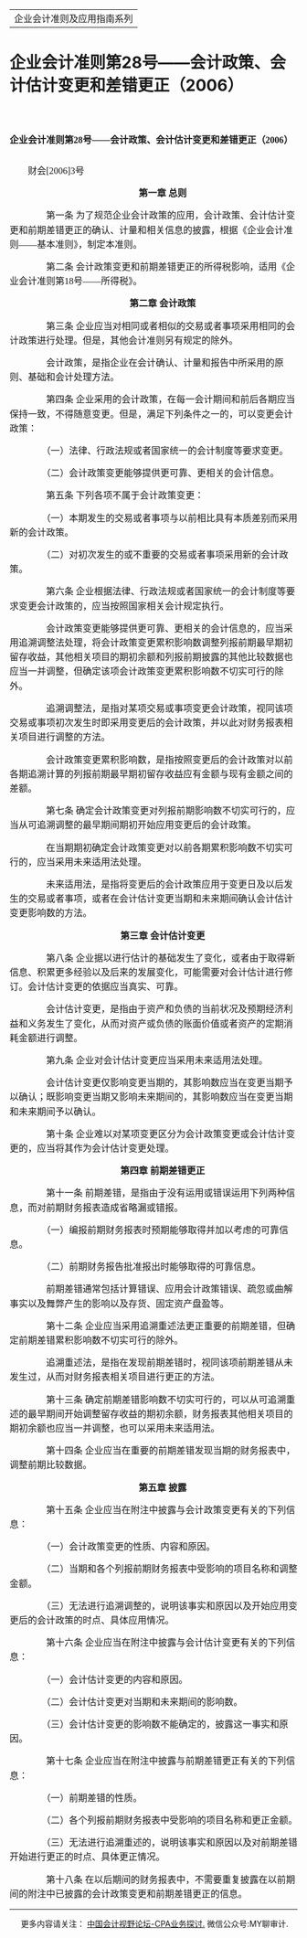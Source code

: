 ﻿<!DOCTYPE HTML PUBLIC "-//W3C//DTD HTML 4.0 Transitional//EN">
<HTML xmlns:o = "urn:schemas-microsoft-com:office:office"><HEAD><TITLE>企业会计准则第28号——会计政策、会计估计变更和差错更正（2006）</TITLE>
<META content="text/html; charset=gb2312" http-equiv=Content-Type>
<META name=GENERATOR content="MSHTML 11.00.10570.1001"><LINK rel=stylesheet 
href="_template.css"></HEAD>
<BODY>
<DIV id=nsbanner>
<DIV id=bannerrow1>
<TABLE class=bannerparthead>
  <TBODY>
  <TR id=hdr>
    <TD class=runninghead noWrap>企业会计准则及应用指南系列</TD></TR></TBODY></TABLE></DIV>
<DIV id=titlerow>
<H1 class=dtH1>企业会计准则第28号——会计政策、会计估计变更和差错更正（2006）</H1></DIV></DIV>
<DIV id=nstext><BR>
<H1 style="MARGIN: 17pt 0cm 16.5pt"><A name=_Toc72425461></A><A 
name=_Toc11952031><SPAN style="mso-bookmark: _Toc72425461"><SPAN 
style="FONT-SIZE: 12pt; FONT-FAMILY: 宋体; LINE-HEIGHT: 240%; mso-ascii-font-family: Calibri; mso-ascii-theme-font: minor-latin; mso-fareast-theme-font: minor-fareast; mso-hansi-font-family: Calibri; mso-hansi-theme-font: minor-latin">企业会计准则第</SPAN></SPAN></A><SPAN 
style="mso-bookmark: _Toc11952031"><SPAN 
style="mso-bookmark: _Toc72425461"><SPAN lang=EN-US 
style="FONT-SIZE: 12pt; LINE-HEIGHT: 240%"><FONT 
face=Calibri>28</FONT></SPAN></SPAN></SPAN><SPAN 
style="mso-bookmark: _Toc11952031"><SPAN 
style="mso-bookmark: _Toc72425461"><SPAN 
style="FONT-SIZE: 12pt; FONT-FAMILY: 宋体; LINE-HEIGHT: 240%; mso-ascii-font-family: Calibri; mso-ascii-theme-font: minor-latin; mso-fareast-theme-font: minor-fareast; mso-hansi-font-family: Calibri; mso-hansi-theme-font: minor-latin">号——会计政策、会计估计变更和差错更正（</SPAN></SPAN></SPAN><SPAN 
style="mso-bookmark: _Toc11952031"><SPAN 
style="mso-bookmark: _Toc72425461"><SPAN lang=EN-US 
style="FONT-SIZE: 12pt; LINE-HEIGHT: 240%"><FONT 
face=Calibri>2006</FONT></SPAN></SPAN></SPAN><SPAN 
style="mso-bookmark: _Toc11952031"><SPAN 
style="mso-bookmark: _Toc72425461"><SPAN 
style="FONT-SIZE: 12pt; FONT-FAMILY: 宋体; LINE-HEIGHT: 240%; mso-ascii-font-family: Calibri; mso-ascii-theme-font: minor-latin; mso-fareast-theme-font: minor-fareast; mso-hansi-font-family: Calibri; mso-hansi-theme-font: minor-latin">）</SPAN></SPAN></SPAN><SPAN 
style="mso-bookmark: _Toc72425461"></SPAN><SPAN 
style="mso-bookmark: _Toc11952031"></SPAN><SPAN lang=EN-US 
style="FONT-SIZE: 12pt; LINE-HEIGHT: 240%"><o:p></o:p></SPAN></H1>
<P style="LINE-HEIGHT: 180%; TEXT-INDENT: 24pt"><SPAN 
style="mso-ascii-font-family: 宋体; mso-ascii-theme-font: minor-fareast; mso-fareast-theme-font: minor-fareast; mso-hansi-font-family: 宋体; mso-hansi-theme-font: minor-fareast; mso-bidi-font-family: Arial; mso-fareast-font-family: 宋体"><FONT 
size=3><FONT face=宋体>财会<SPAN lang=EN-US>[2006]3</SPAN>号<SPAN 
lang=EN-US><o:p></o:p></SPAN></FONT></FONT></SPAN></P>
<P style="TEXT-ALIGN: center; LINE-HEIGHT: 180%; TEXT-INDENT: 24pt" 
align=center><B style="mso-bidi-font-weight: normal"><SPAN 
style="mso-ascii-font-family: 宋体; mso-ascii-theme-font: minor-fareast; mso-fareast-theme-font: minor-fareast; mso-hansi-font-family: 宋体; mso-hansi-theme-font: minor-fareast; mso-bidi-font-family: Arial; mso-fareast-font-family: 宋体"><FONT 
size=3><FONT face=宋体>第一章 总则<SPAN 
lang=EN-US><o:p></o:p></SPAN></FONT></FONT></SPAN></B></P>
<P style="LINE-HEIGHT: 180%; TEXT-INDENT: 24pt"><SPAN 
style="mso-ascii-font-family: 宋体; mso-ascii-theme-font: minor-fareast; mso-fareast-theme-font: minor-fareast; mso-hansi-font-family: 宋体; mso-hansi-theme-font: minor-fareast; mso-bidi-font-family: Arial; mso-fareast-font-family: 宋体"><FONT 
size=3><FONT face=宋体>　　第一条 
为了规范企业会计政策的应用，会计政策、会计估计变更和前期差错更正的确认、计量和相关信息的披露，根据《企业会计准则——基本准则》，制定本准则。<SPAN 
lang=EN-US><o:p></o:p></SPAN></FONT></FONT></SPAN></P>
<P style="LINE-HEIGHT: 180%; TEXT-INDENT: 24pt"><SPAN 
style="mso-ascii-font-family: 宋体; mso-ascii-theme-font: minor-fareast; mso-fareast-theme-font: minor-fareast; mso-hansi-font-family: 宋体; mso-hansi-theme-font: minor-fareast; mso-bidi-font-family: Arial; mso-fareast-font-family: 宋体"><FONT 
size=3><FONT face=宋体>　　第二条 会计政策变更和前期差错更正的所得税影响，适用《企业会计准则第<SPAN 
lang=EN-US>18</SPAN>号——所得税》。<SPAN 
lang=EN-US><o:p></o:p></SPAN></FONT></FONT></SPAN></P>
<P style="TEXT-ALIGN: center; LINE-HEIGHT: 180%; TEXT-INDENT: 24pt" 
align=center><B style="mso-bidi-font-weight: normal"><SPAN 
style="mso-ascii-font-family: 宋体; mso-ascii-theme-font: minor-fareast; mso-fareast-theme-font: minor-fareast; mso-hansi-font-family: 宋体; mso-hansi-theme-font: minor-fareast; mso-bidi-font-family: Arial; mso-fareast-font-family: 宋体"><FONT 
size=3><FONT face=宋体>第二章 会计政策<SPAN 
lang=EN-US><o:p></o:p></SPAN></FONT></FONT></SPAN></B></P>
<P style="LINE-HEIGHT: 180%; TEXT-INDENT: 24pt"><SPAN 
style="mso-ascii-font-family: 宋体; mso-ascii-theme-font: minor-fareast; mso-fareast-theme-font: minor-fareast; mso-hansi-font-family: 宋体; mso-hansi-theme-font: minor-fareast; mso-bidi-font-family: Arial; mso-fareast-font-family: 宋体"><FONT 
size=3><FONT face=宋体>　　第三条 
企业应当对相同或者相似的交易或者事项采用相同的会计政策进行处理。但是，其他会计准则另有规定的除外。<SPAN 
lang=EN-US><o:p></o:p></SPAN></FONT></FONT></SPAN></P>
<P style="LINE-HEIGHT: 180%; TEXT-INDENT: 24pt"><SPAN 
style="mso-ascii-font-family: 宋体; mso-ascii-theme-font: minor-fareast; mso-fareast-theme-font: minor-fareast; mso-hansi-font-family: 宋体; mso-hansi-theme-font: minor-fareast; mso-bidi-font-family: Arial; mso-fareast-font-family: 宋体"><FONT 
size=3><FONT face=宋体>　　会计政策，是指企业在会计确认、计量和报告中所采用的原则、基础和会计处理方法。<SPAN 
lang=EN-US><o:p></o:p></SPAN></FONT></FONT></SPAN></P>
<P style="LINE-HEIGHT: 180%; TEXT-INDENT: 24pt"><SPAN 
style="mso-ascii-font-family: 宋体; mso-ascii-theme-font: minor-fareast; mso-fareast-theme-font: minor-fareast; mso-hansi-font-family: 宋体; mso-hansi-theme-font: minor-fareast; mso-bidi-font-family: Arial; mso-fareast-font-family: 宋体"><FONT 
size=3><FONT face=宋体>　　第四条 
企业采用的会计政策，在每一会计期间和前后各期应当保持一致，不得随意变更。但是，满足下列条件之一的，可以变更会计政策：<SPAN 
lang=EN-US><o:p></o:p></SPAN></FONT></FONT></SPAN></P>
<P style="LINE-HEIGHT: 180%; TEXT-INDENT: 24pt"><SPAN 
style="mso-ascii-font-family: 宋体; mso-ascii-theme-font: minor-fareast; mso-fareast-theme-font: minor-fareast; mso-hansi-font-family: 宋体; mso-hansi-theme-font: minor-fareast; mso-bidi-font-family: Arial; mso-fareast-font-family: 宋体"><FONT 
size=3><FONT face=宋体>　　（一）法律、行政法规或者国家统一的会计制度等要求变更。<SPAN 
lang=EN-US><o:p></o:p></SPAN></FONT></FONT></SPAN></P>
<P style="LINE-HEIGHT: 180%; TEXT-INDENT: 24pt"><SPAN 
style="mso-ascii-font-family: 宋体; mso-ascii-theme-font: minor-fareast; mso-fareast-theme-font: minor-fareast; mso-hansi-font-family: 宋体; mso-hansi-theme-font: minor-fareast; mso-bidi-font-family: Arial; mso-fareast-font-family: 宋体"><FONT 
size=3><FONT face=宋体>　　（二）会计政策变更能够提供更可靠、更相关的会计信息。<SPAN 
lang=EN-US><o:p></o:p></SPAN></FONT></FONT></SPAN></P>
<P style="LINE-HEIGHT: 180%; TEXT-INDENT: 24pt"><SPAN 
style="mso-ascii-font-family: 宋体; mso-ascii-theme-font: minor-fareast; mso-fareast-theme-font: minor-fareast; mso-hansi-font-family: 宋体; mso-hansi-theme-font: minor-fareast; mso-bidi-font-family: Arial; mso-fareast-font-family: 宋体"><FONT 
size=3><FONT face=宋体>　　第五条 下列各项不属于会计政策变更：<SPAN 
lang=EN-US><o:p></o:p></SPAN></FONT></FONT></SPAN></P>
<P style="LINE-HEIGHT: 180%; TEXT-INDENT: 24pt"><SPAN 
style="mso-ascii-font-family: 宋体; mso-ascii-theme-font: minor-fareast; mso-fareast-theme-font: minor-fareast; mso-hansi-font-family: 宋体; mso-hansi-theme-font: minor-fareast; mso-bidi-font-family: Arial; mso-fareast-font-family: 宋体"><FONT 
size=3><FONT face=宋体>　　（一）本期发生的交易或者事项与以前相比具有本质差别而采用新的会计政策。<SPAN 
lang=EN-US><o:p></o:p></SPAN></FONT></FONT></SPAN></P>
<P style="LINE-HEIGHT: 180%; TEXT-INDENT: 24pt"><SPAN 
style="mso-ascii-font-family: 宋体; mso-ascii-theme-font: minor-fareast; mso-fareast-theme-font: minor-fareast; mso-hansi-font-family: 宋体; mso-hansi-theme-font: minor-fareast; mso-bidi-font-family: Arial; mso-fareast-font-family: 宋体"><FONT 
size=3><FONT face=宋体>　　（二）对初次发生的或不重要的交易或者事项采用新的会计政策。<SPAN 
lang=EN-US><o:p></o:p></SPAN></FONT></FONT></SPAN></P>
<P style="LINE-HEIGHT: 180%; TEXT-INDENT: 24pt"><SPAN 
style="mso-ascii-font-family: 宋体; mso-ascii-theme-font: minor-fareast; mso-fareast-theme-font: minor-fareast; mso-hansi-font-family: 宋体; mso-hansi-theme-font: minor-fareast; mso-bidi-font-family: Arial; mso-fareast-font-family: 宋体"><FONT 
size=3><FONT face=宋体>　　第六条 企业根据法律、行政法规或者国家统一的会计制度等要求变更会计政策的，应当按照国家相关会计规定执行。<SPAN 
lang=EN-US><o:p></o:p></SPAN></FONT></FONT></SPAN></P>
<P style="LINE-HEIGHT: 180%; TEXT-INDENT: 24pt"><SPAN 
style="mso-ascii-font-family: 宋体; mso-ascii-theme-font: minor-fareast; mso-fareast-theme-font: minor-fareast; mso-hansi-font-family: 宋体; mso-hansi-theme-font: minor-fareast; mso-bidi-font-family: Arial; mso-fareast-font-family: 宋体"><FONT 
size=3><FONT 
face=宋体>　　会计政策变更能够提供更可靠、更相关的会计信息的，应当采用追溯调整法处理，将会计政策变更累积影响数调整列报前期最早期初留存收益，其他相关项目的期初余额和列报前期披露的其他比较数据也应当一并调整，但确定该项会计政策变更累积影响数不切实可行的除外。<SPAN 
lang=EN-US><o:p></o:p></SPAN></FONT></FONT></SPAN></P>
<P style="LINE-HEIGHT: 180%; TEXT-INDENT: 24pt"><SPAN 
style="mso-ascii-font-family: 宋体; mso-ascii-theme-font: minor-fareast; mso-fareast-theme-font: minor-fareast; mso-hansi-font-family: 宋体; mso-hansi-theme-font: minor-fareast; mso-bidi-font-family: Arial; mso-fareast-font-family: 宋体"><FONT 
size=3><FONT 
face=宋体>　　追溯调整法，是指对某项交易或事项变更会计政策，视同该项交易或事项初次发生时即采用变更后的会计政策，并以此对财务报表相关项目进行调整的方法。<SPAN 
lang=EN-US><o:p></o:p></SPAN></FONT></FONT></SPAN></P>
<P style="LINE-HEIGHT: 180%; TEXT-INDENT: 24pt"><SPAN 
style="mso-ascii-font-family: 宋体; mso-ascii-theme-font: minor-fareast; mso-fareast-theme-font: minor-fareast; mso-hansi-font-family: 宋体; mso-hansi-theme-font: minor-fareast; mso-bidi-font-family: Arial; mso-fareast-font-family: 宋体"><FONT 
size=3><FONT 
face=宋体>　　会计政策变更累积影响数，是指按照变更后的会计政策对以前各期追溯计算的列报前期最早期初留存收益应有金额与现有金额之间的差额。<SPAN 
lang=EN-US><o:p></o:p></SPAN></FONT></FONT></SPAN></P>
<P style="LINE-HEIGHT: 180%; TEXT-INDENT: 24pt"><SPAN 
style="mso-ascii-font-family: 宋体; mso-ascii-theme-font: minor-fareast; mso-fareast-theme-font: minor-fareast; mso-hansi-font-family: 宋体; mso-hansi-theme-font: minor-fareast; mso-bidi-font-family: Arial; mso-fareast-font-family: 宋体"><FONT 
size=3><FONT face=宋体>　　第七条 
确定会计政策变更对列报前期影响数不切实可行的，应当从可追溯调整的最早期间期初开始应用变更后的会计政策。<SPAN 
lang=EN-US><o:p></o:p></SPAN></FONT></FONT></SPAN></P>
<P style="LINE-HEIGHT: 180%; TEXT-INDENT: 24pt"><SPAN 
style="mso-ascii-font-family: 宋体; mso-ascii-theme-font: minor-fareast; mso-fareast-theme-font: minor-fareast; mso-hansi-font-family: 宋体; mso-hansi-theme-font: minor-fareast; mso-bidi-font-family: Arial; mso-fareast-font-family: 宋体"><FONT 
size=3><FONT face=宋体>　　在当期期初确定会计政策变更对以前各期累积影响数不切实可行的，应当采用未来适用法处理。<SPAN 
lang=EN-US><o:p></o:p></SPAN></FONT></FONT></SPAN></P>
<P style="LINE-HEIGHT: 180%; TEXT-INDENT: 24pt"><SPAN 
style="mso-ascii-font-family: 宋体; mso-ascii-theme-font: minor-fareast; mso-fareast-theme-font: minor-fareast; mso-hansi-font-family: 宋体; mso-hansi-theme-font: minor-fareast; mso-bidi-font-family: Arial; mso-fareast-font-family: 宋体"><FONT 
size=3><FONT 
face=宋体>　　未来适用法，是指将变更后的会计政策应用于变更日及以后发生的交易或者事项，或者在会计估计变更当期和未来期间确认会计估计变更影响数的方法。<SPAN 
lang=EN-US><o:p></o:p></SPAN></FONT></FONT></SPAN></P>
<P style="TEXT-ALIGN: center; LINE-HEIGHT: 180%; TEXT-INDENT: 24pt" 
align=center><B style="mso-bidi-font-weight: normal"><SPAN 
style="mso-ascii-font-family: 宋体; mso-ascii-theme-font: minor-fareast; mso-fareast-theme-font: minor-fareast; mso-hansi-font-family: 宋体; mso-hansi-theme-font: minor-fareast; mso-bidi-font-family: Arial; mso-fareast-font-family: 宋体"><FONT 
size=3><FONT face=宋体>第三章 会计估计变更<SPAN 
lang=EN-US><o:p></o:p></SPAN></FONT></FONT></SPAN></B></P>
<P style="LINE-HEIGHT: 180%; TEXT-INDENT: 24pt"><SPAN 
style="mso-ascii-font-family: 宋体; mso-ascii-theme-font: minor-fareast; mso-fareast-theme-font: minor-fareast; mso-hansi-font-family: 宋体; mso-hansi-theme-font: minor-fareast; mso-bidi-font-family: Arial; mso-fareast-font-family: 宋体"><FONT 
size=3><FONT face=宋体>　　第八条 
企业据以进行估计的基础发生了变化，或者由于取得新信息、积累更多经验以及后来的发展变化，可能需要对会计估计进行修订。会计估计变更的依据应当真实、可靠。<SPAN 
lang=EN-US><o:p></o:p></SPAN></FONT></FONT></SPAN></P>
<P style="LINE-HEIGHT: 180%; TEXT-INDENT: 24pt"><SPAN 
style="mso-ascii-font-family: 宋体; mso-ascii-theme-font: minor-fareast; mso-fareast-theme-font: minor-fareast; mso-hansi-font-family: 宋体; mso-hansi-theme-font: minor-fareast; mso-bidi-font-family: Arial; mso-fareast-font-family: 宋体"><FONT 
size=3><FONT 
face=宋体>　　会计估计变更，是指由于资产和负债的当前状况及预期经济利益和义务发生了变化，从而对资产或负债的账面价值或者资产的定期消耗金额进行调整。<SPAN 
lang=EN-US><o:p></o:p></SPAN></FONT></FONT></SPAN></P>
<P style="LINE-HEIGHT: 180%; TEXT-INDENT: 24pt"><SPAN 
style="mso-ascii-font-family: 宋体; mso-ascii-theme-font: minor-fareast; mso-fareast-theme-font: minor-fareast; mso-hansi-font-family: 宋体; mso-hansi-theme-font: minor-fareast; mso-bidi-font-family: Arial; mso-fareast-font-family: 宋体"><FONT 
size=3><FONT face=宋体>　　第九条 企业对会计估计变更应当采用未来适用法处理。<SPAN 
lang=EN-US><o:p></o:p></SPAN></FONT></FONT></SPAN></P>
<P style="LINE-HEIGHT: 180%; TEXT-INDENT: 24pt"><SPAN 
style="mso-ascii-font-family: 宋体; mso-ascii-theme-font: minor-fareast; mso-fareast-theme-font: minor-fareast; mso-hansi-font-family: 宋体; mso-hansi-theme-font: minor-fareast; mso-bidi-font-family: Arial; mso-fareast-font-family: 宋体"><FONT 
size=3><FONT 
face=宋体>　　会计估计变更仅影响变更当期的，其影响数应当在变更当期予以确认；既影响变更当期又影响未来期间的，其影响数应当在变更当期和未来期间予以确认。<SPAN 
lang=EN-US><o:p></o:p></SPAN></FONT></FONT></SPAN></P>
<P style="LINE-HEIGHT: 180%; TEXT-INDENT: 24pt"><SPAN 
style="mso-ascii-font-family: 宋体; mso-ascii-theme-font: minor-fareast; mso-fareast-theme-font: minor-fareast; mso-hansi-font-family: 宋体; mso-hansi-theme-font: minor-fareast; mso-bidi-font-family: Arial; mso-fareast-font-family: 宋体"><FONT 
size=3><FONT face=宋体>　　第十条 企业难以对某项变更区分为会计政策变更或会计估计变更的，应当将其作为会计估计变更处理。<SPAN 
lang=EN-US><o:p></o:p></SPAN></FONT></FONT></SPAN></P>
<P style="TEXT-ALIGN: center; LINE-HEIGHT: 180%; TEXT-INDENT: 24pt" 
align=center><B style="mso-bidi-font-weight: normal"><SPAN 
style="mso-ascii-font-family: 宋体; mso-ascii-theme-font: minor-fareast; mso-fareast-theme-font: minor-fareast; mso-hansi-font-family: 宋体; mso-hansi-theme-font: minor-fareast; mso-bidi-font-family: Arial; mso-fareast-font-family: 宋体"><FONT 
size=3><FONT face=宋体>第四章 前期差错更正<SPAN 
lang=EN-US><o:p></o:p></SPAN></FONT></FONT></SPAN></B></P>
<P style="LINE-HEIGHT: 180%; TEXT-INDENT: 24pt"><SPAN 
style="mso-ascii-font-family: 宋体; mso-ascii-theme-font: minor-fareast; mso-fareast-theme-font: minor-fareast; mso-hansi-font-family: 宋体; mso-hansi-theme-font: minor-fareast; mso-bidi-font-family: Arial; mso-fareast-font-family: 宋体"><FONT 
size=3><FONT face=宋体>　　第十一条 前期差错，是指由于没有运用或错误运用下列两种信息，而对前期财务报表造成省略漏或错报。<SPAN 
lang=EN-US><o:p></o:p></SPAN></FONT></FONT></SPAN></P>
<P style="LINE-HEIGHT: 180%; TEXT-INDENT: 24pt"><SPAN 
style="mso-ascii-font-family: 宋体; mso-ascii-theme-font: minor-fareast; mso-fareast-theme-font: minor-fareast; mso-hansi-font-family: 宋体; mso-hansi-theme-font: minor-fareast; mso-bidi-font-family: Arial; mso-fareast-font-family: 宋体"><FONT 
size=3><FONT face=宋体>　　（一）编报前期财务报表时预期能够取得并加以考虑的可靠信息。<SPAN 
lang=EN-US><o:p></o:p></SPAN></FONT></FONT></SPAN></P>
<P style="LINE-HEIGHT: 180%; TEXT-INDENT: 24pt"><SPAN 
style="mso-ascii-font-family: 宋体; mso-ascii-theme-font: minor-fareast; mso-fareast-theme-font: minor-fareast; mso-hansi-font-family: 宋体; mso-hansi-theme-font: minor-fareast; mso-bidi-font-family: Arial; mso-fareast-font-family: 宋体"><FONT 
size=3><FONT face=宋体>　　（二）前期财务报告批准报出时能够取得的可靠信息。<SPAN 
lang=EN-US><o:p></o:p></SPAN></FONT></FONT></SPAN></P>
<P style="LINE-HEIGHT: 180%; TEXT-INDENT: 24pt"><SPAN 
style="mso-ascii-font-family: 宋体; mso-ascii-theme-font: minor-fareast; mso-fareast-theme-font: minor-fareast; mso-hansi-font-family: 宋体; mso-hansi-theme-font: minor-fareast; mso-bidi-font-family: Arial; mso-fareast-font-family: 宋体"><FONT 
size=3><FONT face=宋体>　　前期差错通常包括计算错误、应用会计政策错误、疏忽或曲解事实以及舞弊产生的影响以及存货、固定资产盘盈等。<SPAN 
lang=EN-US><o:p></o:p></SPAN></FONT></FONT></SPAN></P>
<P style="LINE-HEIGHT: 180%; TEXT-INDENT: 24pt"><SPAN 
style="mso-ascii-font-family: 宋体; mso-ascii-theme-font: minor-fareast; mso-fareast-theme-font: minor-fareast; mso-hansi-font-family: 宋体; mso-hansi-theme-font: minor-fareast; mso-bidi-font-family: Arial; mso-fareast-font-family: 宋体"><FONT 
size=3><FONT face=宋体>　　第十二条 企业应当采用追溯重述法更正重要的前期差错，但确定前期差错累积影响数不切实可行的除外。<SPAN 
lang=EN-US><o:p></o:p></SPAN></FONT></FONT></SPAN></P>
<P style="LINE-HEIGHT: 180%; TEXT-INDENT: 24pt"><SPAN 
style="mso-ascii-font-family: 宋体; mso-ascii-theme-font: minor-fareast; mso-fareast-theme-font: minor-fareast; mso-hansi-font-family: 宋体; mso-hansi-theme-font: minor-fareast; mso-bidi-font-family: Arial; mso-fareast-font-family: 宋体"><FONT 
size=3><FONT face=宋体>　　追溯重述法，是指在发现前期差错时，视同该项前期差错从未发生过，从而对财务报表相关项目进行更正的方法。<SPAN 
lang=EN-US><o:p></o:p></SPAN></FONT></FONT></SPAN></P>
<P style="LINE-HEIGHT: 180%; TEXT-INDENT: 24pt"><SPAN 
style="mso-ascii-font-family: 宋体; mso-ascii-theme-font: minor-fareast; mso-fareast-theme-font: minor-fareast; mso-hansi-font-family: 宋体; mso-hansi-theme-font: minor-fareast; mso-bidi-font-family: Arial; mso-fareast-font-family: 宋体"><FONT 
size=3><FONT face=宋体>　　第十三条 
确定前期差错影响数不切实可行的，可以从可追溯重述的最早期间开始调整留存收益的期初余额，财务报表其他相关项目的期初余额也应当一并调整，也可以采用未来适用法。<SPAN 
lang=EN-US><o:p></o:p></SPAN></FONT></FONT></SPAN></P>
<P style="LINE-HEIGHT: 180%; TEXT-INDENT: 24pt"><SPAN 
style="mso-ascii-font-family: 宋体; mso-ascii-theme-font: minor-fareast; mso-fareast-theme-font: minor-fareast; mso-hansi-font-family: 宋体; mso-hansi-theme-font: minor-fareast; mso-bidi-font-family: Arial; mso-fareast-font-family: 宋体"><FONT 
size=3><FONT face=宋体>　　第十四条 企业应当在重要的前期差错发现当期的财务报表中，调整前期比较数据。<SPAN 
lang=EN-US><o:p></o:p></SPAN></FONT></FONT></SPAN></P>
<P style="TEXT-ALIGN: center; LINE-HEIGHT: 180%; TEXT-INDENT: 24pt" 
align=center><B style="mso-bidi-font-weight: normal"><SPAN 
style="mso-ascii-font-family: 宋体; mso-ascii-theme-font: minor-fareast; mso-fareast-theme-font: minor-fareast; mso-hansi-font-family: 宋体; mso-hansi-theme-font: minor-fareast; mso-bidi-font-family: Arial; mso-fareast-font-family: 宋体"><FONT 
size=3><FONT face=宋体>第五章 披露<SPAN 
lang=EN-US><o:p></o:p></SPAN></FONT></FONT></SPAN></B></P>
<P style="LINE-HEIGHT: 180%; TEXT-INDENT: 24pt"><SPAN 
style="mso-ascii-font-family: 宋体; mso-ascii-theme-font: minor-fareast; mso-fareast-theme-font: minor-fareast; mso-hansi-font-family: 宋体; mso-hansi-theme-font: minor-fareast; mso-bidi-font-family: Arial; mso-fareast-font-family: 宋体"><FONT 
size=3><FONT face=宋体>　　第十五条 企业应当在附注中披露与会计政策变更有关的下列信息：<SPAN 
lang=EN-US><o:p></o:p></SPAN></FONT></FONT></SPAN></P>
<P style="LINE-HEIGHT: 180%; TEXT-INDENT: 24pt"><SPAN 
style="mso-ascii-font-family: 宋体; mso-ascii-theme-font: minor-fareast; mso-fareast-theme-font: minor-fareast; mso-hansi-font-family: 宋体; mso-hansi-theme-font: minor-fareast; mso-bidi-font-family: Arial; mso-fareast-font-family: 宋体"><FONT 
size=3><FONT face=宋体>　　（一）会计政策变更的性质、内容和原因。<SPAN 
lang=EN-US><o:p></o:p></SPAN></FONT></FONT></SPAN></P>
<P style="LINE-HEIGHT: 180%; TEXT-INDENT: 24pt"><SPAN 
style="mso-ascii-font-family: 宋体; mso-ascii-theme-font: minor-fareast; mso-fareast-theme-font: minor-fareast; mso-hansi-font-family: 宋体; mso-hansi-theme-font: minor-fareast; mso-bidi-font-family: Arial; mso-fareast-font-family: 宋体"><FONT 
size=3><FONT face=宋体>　　（二）当期和各个列报前期财务报表中受影响的项目名称和调整金额。<SPAN 
lang=EN-US><o:p></o:p></SPAN></FONT></FONT></SPAN></P>
<P style="LINE-HEIGHT: 180%; TEXT-INDENT: 24pt"><SPAN 
style="mso-ascii-font-family: 宋体; mso-ascii-theme-font: minor-fareast; mso-fareast-theme-font: minor-fareast; mso-hansi-font-family: 宋体; mso-hansi-theme-font: minor-fareast; mso-bidi-font-family: Arial; mso-fareast-font-family: 宋体"><FONT 
size=3><FONT face=宋体>　　（三）无法进行追溯调整的，说明该事实和原因以及开始应用变更后的会计政策的时点、具体应用情况。<SPAN 
lang=EN-US><o:p></o:p></SPAN></FONT></FONT></SPAN></P>
<P style="LINE-HEIGHT: 180%; TEXT-INDENT: 24pt"><SPAN 
style="mso-ascii-font-family: 宋体; mso-ascii-theme-font: minor-fareast; mso-fareast-theme-font: minor-fareast; mso-hansi-font-family: 宋体; mso-hansi-theme-font: minor-fareast; mso-bidi-font-family: Arial; mso-fareast-font-family: 宋体"><FONT 
size=3><FONT face=宋体>　　第十六条 企业应当在附注中披露与会计估计变更有关的下列信息：<SPAN 
lang=EN-US><o:p></o:p></SPAN></FONT></FONT></SPAN></P>
<P style="LINE-HEIGHT: 180%; TEXT-INDENT: 24pt"><SPAN 
style="mso-ascii-font-family: 宋体; mso-ascii-theme-font: minor-fareast; mso-fareast-theme-font: minor-fareast; mso-hansi-font-family: 宋体; mso-hansi-theme-font: minor-fareast; mso-bidi-font-family: Arial; mso-fareast-font-family: 宋体"><FONT 
size=3><FONT face=宋体>　　（一）会计估计变更的内容和原因。<SPAN 
lang=EN-US><o:p></o:p></SPAN></FONT></FONT></SPAN></P>
<P style="LINE-HEIGHT: 180%; TEXT-INDENT: 24pt"><SPAN 
style="mso-ascii-font-family: 宋体; mso-ascii-theme-font: minor-fareast; mso-fareast-theme-font: minor-fareast; mso-hansi-font-family: 宋体; mso-hansi-theme-font: minor-fareast; mso-bidi-font-family: Arial; mso-fareast-font-family: 宋体"><FONT 
size=3><FONT face=宋体>　　（二）会计估计变更对当期和未来期间的影响数。<SPAN 
lang=EN-US><o:p></o:p></SPAN></FONT></FONT></SPAN></P>
<P style="LINE-HEIGHT: 180%; TEXT-INDENT: 24pt"><SPAN 
style="mso-ascii-font-family: 宋体; mso-ascii-theme-font: minor-fareast; mso-fareast-theme-font: minor-fareast; mso-hansi-font-family: 宋体; mso-hansi-theme-font: minor-fareast; mso-bidi-font-family: Arial; mso-fareast-font-family: 宋体"><FONT 
size=3><FONT face=宋体>　　（三）会计估计变更的影响数不能确定的，披露这一事实和原因。<SPAN 
lang=EN-US><o:p></o:p></SPAN></FONT></FONT></SPAN></P>
<P style="LINE-HEIGHT: 180%; TEXT-INDENT: 24pt"><SPAN 
style="mso-ascii-font-family: 宋体; mso-ascii-theme-font: minor-fareast; mso-fareast-theme-font: minor-fareast; mso-hansi-font-family: 宋体; mso-hansi-theme-font: minor-fareast; mso-bidi-font-family: Arial; mso-fareast-font-family: 宋体"><FONT 
size=3><FONT face=宋体>　　第十七条 企业应当在附注中披露与前期差错更正有关的下列信息：<SPAN 
lang=EN-US><o:p></o:p></SPAN></FONT></FONT></SPAN></P>
<P style="LINE-HEIGHT: 180%; TEXT-INDENT: 24pt"><SPAN 
style="mso-ascii-font-family: 宋体; mso-ascii-theme-font: minor-fareast; mso-fareast-theme-font: minor-fareast; mso-hansi-font-family: 宋体; mso-hansi-theme-font: minor-fareast; mso-bidi-font-family: Arial; mso-fareast-font-family: 宋体"><FONT 
size=3><FONT face=宋体>　　（一）前期差错的性质。<SPAN 
lang=EN-US><o:p></o:p></SPAN></FONT></FONT></SPAN></P>
<P style="LINE-HEIGHT: 180%; TEXT-INDENT: 24pt"><SPAN 
style="mso-ascii-font-family: 宋体; mso-ascii-theme-font: minor-fareast; mso-fareast-theme-font: minor-fareast; mso-hansi-font-family: 宋体; mso-hansi-theme-font: minor-fareast; mso-bidi-font-family: Arial; mso-fareast-font-family: 宋体"><FONT 
size=3><FONT face=宋体>　　（二）各个列报前期财务报表中受影响的项目名称和更正金额。<SPAN 
lang=EN-US><o:p></o:p></SPAN></FONT></FONT></SPAN></P>
<P style="LINE-HEIGHT: 180%; TEXT-INDENT: 24pt"><SPAN 
style="mso-ascii-font-family: 宋体; mso-ascii-theme-font: minor-fareast; mso-fareast-theme-font: minor-fareast; mso-hansi-font-family: 宋体; mso-hansi-theme-font: minor-fareast; mso-bidi-font-family: Arial; mso-fareast-font-family: 宋体"><FONT 
size=3><FONT face=宋体>　　（三）无法进行追溯重述的，说明该事实和原因以及对前期差错开始进行更正的时点、具体更正情况。<SPAN 
lang=EN-US><o:p></o:p></SPAN></FONT></FONT></SPAN></P>
<P style="LINE-HEIGHT: 180%; TEXT-INDENT: 24pt"><SPAN 
style="mso-ascii-font-family: 宋体; mso-ascii-theme-font: minor-fareast; mso-fareast-theme-font: minor-fareast; mso-hansi-font-family: 宋体; mso-hansi-theme-font: minor-fareast; mso-bidi-font-family: Arial; mso-fareast-font-family: 宋体"><FONT 
size=3 face=宋体>　　第十八条 
在以后期间的财务报表中，不需要重复披露在以前期间的附注中已披露的会计政策变更和前期差错更正的信息。</FONT><SPAN 
lang=EN-US><o:p></o:p></SPAN></SPAN></P>
<P>
<HR>

<P></P></DIV>
<DIV class=footer>
<P>&nbsp;&nbsp;&nbsp;&nbsp;&nbsp;更多内容请关注： <A 
href="https://bbs.esnai.com/thread-5354530-1-3.html" 
target=_blank>中国会计视野论坛-CPA业务探讨.</A> 微信公众号:MY聊审计.</P></DIV></BODY></HTML>
